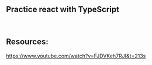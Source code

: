 ## Practice react with TypeScript 



<br>


## Resources: 
https://www.youtube.com/watch?v=FJDVKeh7RJI&t=213s